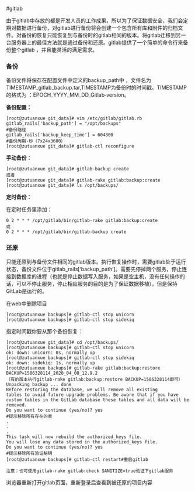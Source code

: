 #gitlab

由于gitlab中存放的都是开发人员的工作成果，所以为了保证数据安全，我们会定期对数据进行备份，对gitlab进行备份将会创建一个包含所有库和附件的归档文件。对备份的恢复只能恢复到与备份时的gitlab相同的版本。将gitlab迁移到另一台服务器上的最佳方法就是通过备份和还原。gitlab提供了一个简单的命令行来备份整个gitlab ，并且能灵活的满足需求。

### 备份

备份文件将保存在配置文件中定义的backup_path中 ，文件名为TIMESTAMP_gitlab_backup.tar,TIMESTAMP为备份时的时间戳。TIMESTAMP的格式为 ：EPOCH_YYYY_MM_DD_Gitlab‐version。

**备份配置：**

```
[root@zutuanxue git_data]# vim /etc/gitlab/gitlab.rb 
gitlab_rails['backup_path'] = "/opt/backups"
#备份路径
gitlab_rails['backup_keep_time'] = 604800
#备份周期-秒（7x24x3600）
[root@zutuanxue git_data]# gitlab-ctl reconfigure
```

**手动备份：**

```
[root@zutuanxue git_data]# gitlab-backup create
或者
[root@zutuanxue git_data]# gitlab-rake gitlab:backup:create
[root@zutuanxue git_data]# ls /opt/backups/
```

**定时备份：**

在定时任务里添加：

```
0 2 * * * /opt/gitlab/bin/gitlab-rake gitlab:backup:create
或
0 2 * * * /opt/gitlab/bin/gitlab-backup create
```

### 还原

只能还原到与备份文件相同的gitlab版本。执行恢复操作时，需要gitlab处于运行状态，备份文件位于gitlab_rails[‘backup_path’]。需要先停掉两个服务，停止连接到数据库的进程（也就是停止数据写入服务，如果是空主机，没有任何操作的话，可以不停止服务，停止相应服务的目的是为了保证数据移植），但是保持GitLab是运行的。

在web中删除项目

```
[root@zutuanxue backups]# gitlab-ctl stop unicorn
[root@zutuanxue backups]# gitlab-ctl stop sidekiq
```

指定时间戳你要从那个备份恢复：

```
[root@zutuanxue git_data]# cd /opt/backups/
[root@zutuanxue backups]# gitlab-ctl stop unicorn
ok: down: unicorn: 0s, normally up
[root@zutuanxue backups]# gitlab-ctl stop sidekiq
ok: down: sidekiq: 1s, normally up
[root@zutuanxue backups]# gitlab-rake gitlab:backup:restore BACKUP=1586328114_2020_04_08_12.9.2
（有的版本执行gitlab-rake gitlab:backup:restore BACKUP=1586328114即可）
Unpacking backup ... done
Before restoring the database, we will remove all existing
tables to avoid future upgrade problems. Be aware that if you have
custom tables in the GitLab database these tables and all data will be
removed.
Do you want to continue (yes/no)? yes
#提示移除所有存在的表
.
.
.
This task will now rebuild the authorized_keys file.
You will lose any data stored in the authorized_keys file.
Do you want to continue (yes/no)? yes
#提示移除所有验证秘钥
[root@zutuanxue backups]# gitlab-ctl restart#重启gitlab

注意：也可使用gitlab-rake gitlab:check SANITIZE=true验证下gitlab服务
```

浏览器重新打开gitlab页面，重新登录后查看到被还原的项目内容
